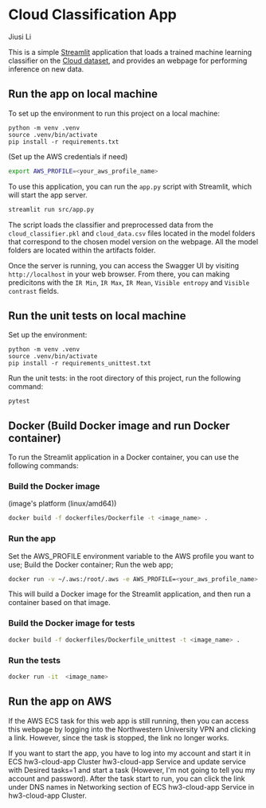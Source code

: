 # Cloud Classification App
Jiusi Li

This is a simple [Streamlit](https://docs.streamlit.io/) application that loads a trained machine learning classifier on the [Cloud dataset](https://archive.ics.uci.edu/ml/datasets/cloud), and provides an webpage for performing inference on new data.





## Run the app on local machine

To set up the environment to run this project on a local machine:

```shell
python -m venv .venv
source .venv/bin/activate
pip install -r requirements.txt
```

(Set up the AWS credentials if need)
```bash
export AWS_PROFILE=<your_aws_profile_name>
```

To use this application, you can run the `app.py` script with Streamlit, which will start the app server.

```bash
streamlit run src/app.py
```

The script loads the classifier and preprocessed data from the `cloud_classifier.pkl` and `cloud_data.csv` files located in the model folders that correspond to the chosen model version on the webpage. All the model folders are located within the artifacts folder.

Once the server is running, you can access the Swagger UI by visiting `http://localhost` in your web browser. From there, you can making predicitons with the `IR Min`, `IR Max`, `IR Mean`, `Visible entropy` and `Visible contrast` fields.



## Run the unit tests on local machine

Set up the environment:

```shell
python -m venv .venv
source .venv/bin/activate
pip install -r requirements_unittest.txt
```

Run the unit tests: in the root directory of this project, run the following command:

```shell
pytest
```





## Docker (Build Docker image and run Docker container)

To run the Streamlit application in a Docker container, you can use the following commands:

### Build the Docker image
(image's platform (linux/amd64))
```bash
docker build -f dockerfiles/Dockerfile -t <image_name> .
```

### Run the app
Set the AWS_PROFILE environment variable to the AWS profile you want to use; 
Build the Docker container; 
Run the web app; 
```bash
docker run -v ~/.aws:/root/.aws -e AWS_PROFILE=<your_aws_profile_name> <image_name>
```

This will build a Docker image for the Streamlit application, and then run a container based on that image. 



### Build the Docker image for tests

```bash
docker build -f dockerfiles/Dockerfile_unittest -t <image_name> .
```

### Run the tests

```bash
docker run -it  <image_name>
```





## Run the app on AWS

If the AWS ECS task for this web app is still running, then you can access this webpage by logging into the Northwestern University VPN and clicking a link. However, since the task is stopped, the link no longer works.

If you want to start the app, you have to log into my account and start it in ECS hw3-cloud-app Cluster hw3-cloud-app Service and update service with Desired tasks=1 and start a task (However, I'm not going to tell you my account and password). After the task start to run, you can click the link under DNS names in Networking section of ECS hw3-cloud-app Service in hw3-cloud-app Cluster.